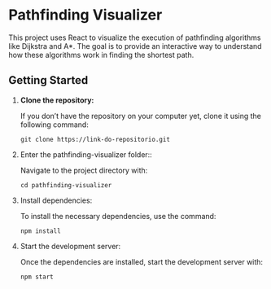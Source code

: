 # Pathfinding Visualizer

This project uses React to visualize the execution of pathfinding algorithms like Dijkstra and A\*. The goal is to provide an interactive way to understand how these algorithms work in finding the shortest path.

## Getting Started

1. **Clone the repository:**

   If you don’t have the repository on your computer yet, clone it using the following command:

   ```git clone https://link-do-repositorio.git```
   
2. Enter the pathfinding-visualizer folder::

	Navigate to the project directory with:

	```cd pathfinding-visualizer```
	
3. Install dependencies:

	To install the necessary dependencies, use the command:
	
	```npm install```
	
4. Start the development server:

	Once the dependencies are installed, start the development server with:
	
	```npm start```
